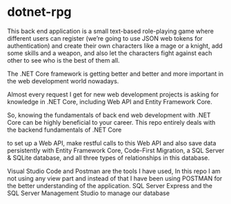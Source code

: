 # dotnet-rpg


This back end application is a small text-based role-playing game where different users can register (we’re going to use JSON web tokens for authentication) and create their own characters like a mage or a knight, add some skills and a weapon, and also let the characters fight against each other to see who is the best of them all.

The .NET Core framework is getting better and better and more important in the web development world nowadays.

Almost every request I get for new web development projects is asking for knowledge in .NET Core, including Web API and Entity Framework Core.

So, knowing the fundamentals of back end web development with .NET Core can be highly beneficial to your career. This repo entirely deals with the backend fundamentals of .NET Core


to set up a Web API, make restful calls to this Web API and also save data persistently with Entity Framework Core, Code-First Migration, a SQL Server & SQLite database, and all three types of relationships in this database.

Visual Studio Code and Postman are the tools I have used, In this repo I am not using any view part and instead of that I have been using POSTMAN for the better understanding of the application.
SQL Server Express and the SQL Server Management Studio to manage our database

